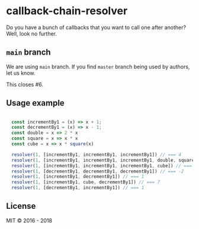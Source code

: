 # callback-chain-resolver

Do you have a bunch of callbacks that you want to call one after another? Well, look no further.

## `main` branch

We are using `main` branch. If you find `master` branch being used by authors, let us know.

This closes #6.

## Usage example

```javascript

  const incrementBy1 = (x) => x + 1;
  const decrementBy1 = (x) => x - 1;
  const double = x => 2 * x
  const square = x => x * x
  const cube = x => x * square(x)

  resolver(1, [incrementBy1, incrementBy1, incrementBy1]) // === 4
  resolver(1, [incrementBy1, incrementBy1, incrementBy1, double, square]) // === 64
  resolver(1, [incrementBy1, incrementBy1, incrementBy1, cube]) // === 64
  resolver(1, [decrementBy1, decrementBy1, decrementBy1]) // === -2
  resolver(1, [incrementBy1, decrementBy1]) // === 1
  resolver(1, [incrementBy1, cube, decrementBy1]) // === 7
  resolver(1, [decrementBy1, incrementBy1]) // === 1

```

## License

MIT &copy; 2016 - 2018

